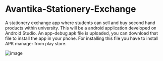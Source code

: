 # Avantika-Stationery-Exchange
A stationery exchange app where students can sell and buy second hand products within university. This will be a android application developed on Android Studio.
An app-debug.apk file is uploaded, you can download that file to install the app in your phone. For installing this file you have to install APK manager from play store.

![image](https://user-images.githubusercontent.com/70309589/118934413-f6e67300-b967-11eb-86f0-233de81dcd1b.png)


